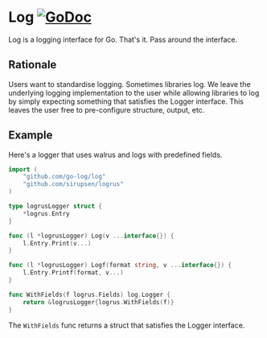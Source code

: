 # Log [![GoDoc](https://godoc.org/github.com/go-log/log?status.svg)](https://godoc.org/github.com/go-log/log)

Log is a logging interface for Go. That's it. Pass around the interface.

## Rationale

Users want to standardise logging. Sometimes libraries log. We leave the underlying logging implementation to the user 
while allowing libraries to log by simply expecting something that satisfies the Logger interface. This leaves 
the user free to pre-configure structure, output, etc.

## Example

Here's a logger that uses walrus and logs with predefined fields.

```go
import (
	"github.com/go-log/log"
	"github.com/sirupsen/logrus"
)

type logrusLogger struct {
	*logrus.Entry
}

func (l *logrusLogger) Log(v ...interface{}) {
	l.Entry.Print(v...)
}

func (l *logrusLogger) Logf(format string, v ...interface{}) {
	l.Entry.Printf(format, v...)
}

func WithFields(f logrus.Fields) log.Logger {
	return &logrusLogger{logrus.WithFields(f)}	
}
```

The `WithFields` func returns a struct that satisfies the Logger interface.
